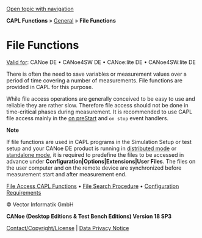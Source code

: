 [Open topic with navigation](../../../../CANoeDEFamily.htm#Topics/CAPLFunctions/Other/CAPLfunctionsFileFunctions.md)

**CAPL Functions** » [General](CAPLGeneralStartPage.md) » **File Functions**

# File Functions

[Valid for](../../Shared/FeatureAvailability.md): CANoe DE • CANoe4SW DE • CANoe:lite DE • CANoe4SW:lite DE

There is often the need to save variables or measurement values over a period of time covering a number of measurements. File functions are provided in CAPL for this purpose.

While file access operations are generally conceived to be easy to use and reliable they are rather slow. Therefore file access should not be done in time-critical phases during measurement. It is recommended to use CAPL file access mainly in the [on preStart](EventProcedures/CAPLfunctionsEventproceduresMeasurementSystem.md) and `on stop` event handlers.

**Note**

If file functions are used in CAPL programs in the Simulation Setup or test setup and your CANoe DE product is running in [distributed mode](../../CANoeCANalyzer/RTSetup/DistributedMode/DistributedModeConcept.md) or [standalone mode](../../CANoeCANalyzer/RTSetup/StandaloneMode/StandaloneModeConcept.md), it is required to predefine the files to be accessed in advance under **Configuration|Options|Extensions|User Files**. The files on the user computer and on the remote device are synchronized before measurement start and after measurement end.

[File Access CAPL Functions](CAPLfunctionsGeneralOverview.md#FileFunctions) • [File Search Procedure](CAPLfunctionsFileSearchProcedure.md) • [Configuration Requirements](../../CANoeCANalyzer/RTSetup/DistributedMode/DistributedModeConfigRequirements.md)

© Vector Informatik GmbH

**CANoe (Desktop Editions & Test Bench Editions) Version 18 SP3**

[Contact/Copyright/License](../../Shared/ContactCopyrightLicense.md) | [Data Privacy Notice](https://www.vector.com/int/en/company/get-info/privacy-policy/)
